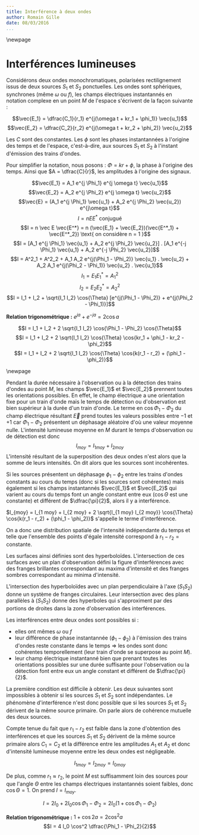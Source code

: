 ```yaml
---
title: Interférence à deux ondes
author: Romain Gille
date: 08/03/2016
...
```


\newpage

# Interférences lumineuses

Considérons deux ondes monochromatiques, polarisées rectilignement issus de deux
sources $S_1$ et $S_2$ ponctuelles. Les ondes sont sphériques, synchrones (même
$\omega \text{ ou } f$), les champs électriques instantannés en notation
complexe en un point $M$ de l'espace s'écrivent de la façon suivante :

$$\vec{E_1} = \dfrac{C_1}{r_1} e^{j(\omega t + kr_1 + \phi_1)} \vec{u_1}$$
$$\vec{E_2} = \dfrac{C_2}{r_2} e^{j(\omega t + kr_2 + \phi_2)} \vec{u_2}$$

Les $C$ sont des constantes.
Les $\phi$ sont les phases instantannées à l'origine des temps et de l'espace,
c'est-à-dire, aux sources $S_1$ et $S_2$ à l'instant d'émission des trains
d'ondes.

Pour simplifier la notation, nous posons : $\Phi = kr + \phi$, la phase à
l'origine des temps.
Ainsi que $A = \dfrac{C}{r}$, les amplitudes à l'origine des signaux.

$$\vec{E_1} = A_1 e^{j \Phi_1} e^{j \omega t} \vec{u_1}$$
$$\vec{E_2} = A_2 e^{j \Phi_2} e^{j \omega t} \vec{u_2}$$
$$\vec{E} = (A_1 e^{j \Phi_1} \vec{u_1} + A_2 e^{j \Phi_2} \vec{u_2})
e^{j\omega t}$$
$$I = n E E^*\text{  conjugué }$$
$$I = n \vec E \vec{E^*} = n (\vec{E_1} + \vec{E_2})(\vec{E^*_1} +
\vec{E^*_2}) \text{  on considère n = 1 }$$
$$I = [A_1 e^{j \Phi_1} \vec{u_1} + A_2 e^{j \Phi_2} \vec{u_2}] .
[A_1 e^{-j \Phi_1} \vec{u_1} + A_2 e^{-j \Phi_2} \vec{u_2}]$$
$$I = A^2_1 + A^2_2 + A_1 A_2 e^{j(\Phi_1 - \Phi_2)} \vec{u_1} . \vec{u_2} +
A_2 A_1 e^{j(\Phi_2 - \Phi_1)} \vec{u_2} . \vec{u_1}$$
$$I_1 = E_1 E^*_1 = A^2_1$$
$$I_2 = E_2 E^*_2 = A^2_2$$
$$I = I_1 + I_2 + \sqrt{I_1 I_2} \cos{\Theta} [e^{j(\Phi_1 - \Phi_2)} +
e^{j(\Phi_2 - \Phi_1)}]$$

**Relation trigonométrique :** $e^{ja} + e^{-ja} = 2 \cos{a}$

$$I = I_1 + I_2 + 2 \sqrt{I_1 I_2} \cos{\Phi_1 - \Phi_2} \cos{\Theta}$$
$$I = I_1 + I_2 + 2 \sqrt{I_1 I_2} \cos{\Theta} \cos{kr_1 + \phi_1 - kr_2 -
\phi_2}$$
$$I = I_1 + I_2 + 2 \sqrt{I_1 I_2} \cos{\Theta} \cos{k(r_1 - r_2) +
(\phi_1 - \phi_2)}$$

\newpage

Pendant la durée nécessaire à l'observation ou à la détection des trains d'ondes
au point $M$, les champs $\vec{E_1}$ et $\vec{E_2}$ prennent toutes les
orientations possibles.
En effet, le champ électrique a une orientation fixe pour un train d'onde mais
le temps de détection ou d'observation est bien supérieur à la durée d'un train
d'onde.
Le terme en $\cos{\Phi_1 - \Phi_2}$ du champ électrique résultant $\vec{E}$
prend toutes les valeurs possibles entre $-1$ et $+1$ car $\Phi_1 - \Phi_2$
présentent un déphasage aléatoire d'où une valeur moyenne nulle.
L'intensité lumineuse moyenne en $M$ durant le temps d'observation ou de
détection est donc $$I_{moy} = I_{1 moy} + I_{2 moy}$$
L'intensité résultant de la superposition des deux ondes n'est alors que la
somme de leurs intensités. On dit alors que les sources sont incohérentes.

Si les sources présentent un déphasage $\phi_1 - \phi_2$ entre les trains
d'ondes constants au cours du temps (donc si les sources sont cohérentes) mais
également si les champs instantannés $\vec{E_1}$ et $\vec{E_2}$ qui varient au
cours du temps font un angle constant entre eux ($\cos{\Theta}$ est une
constante) et différent de $\dfrac{\pi}{2}$, alors il y a interférence.

$I_{moy} = I_{1 moy} + I_{2 moy} + 2 \sqrt{I_{1 moy} I_{2 moy}} \cos{\Theta}
\cos{k(r_1 - r_2) + (\phi_1 - \phi_2)}$ s'appelle le terme d'interférence.

On a donc une distribution spatiale de l'intensité indépendante du temps et
telle que l'ensemble des points d'égale intensité correspond à
$r_1 - r_2 = \text{ constante}$.

Les surfaces ainsi définies sont des hyperboloïdes.
L'intersection de ces surfaces avec un plan d'observation défini la figure
d'interférences avec des franges brillantes correspondant au maxima d'intensité
et des franges sombres correspondant au minima d'intensité.

L'intersection des hyperboloïdes avec un plan perpendiculaire à l'axe
$(S_1 S_2)$ donne un système de franges circulaires. Leur intersection avec des
plans parallèles à $(S_1 S_2)$ donne des hyperboles qui s'approximent par des
portions de droites dans la zone d'observation des interférences.

Les interférences entre deux ondes sont possibles si :

* elles ont mêmes $\omega \text{ ou } f$
* leur différence de phase instantannée ($\phi_1 - \phi_2$) à l'émission des
trains d'ondes reste constante dans le temps $\Rightarrow$ les ondes sont donc
cohérentes temporellement (leur train d'onde se superpose au point $M$).
* leur champ électrique instantanné bien que prenant toutes les orientations
possibles sur une durée suffisante pour l'observation ou la détection font
entre eux un angle constant et différent de $\dfrac{\pi}{2}$.

La première condition est difficile à obtenir.
Les deux suivantes sont impossibles à obtenir si les sources
$S_1 \text{ et } S_2$ sont indépendantes.
Le phénomène d'interférence n'est donc possible que si les sources
$S_1 \text{ et } S_2$ dérivent de la même source primaire. On parle alors de
cohérence mutuelle des deux sources.

Compte tenue du fait que $r_1 - r_2$ est faible dans la zone d'obtention des
interférences et que les sources $S_1 \text{ et } S_2$ dérivent de la même
source primaire alors $C_1 = C_2$ et la différence entre les amplitudes
$A_1 \text{ et } A_2$ et donc d'intensité lumineuse moyenne entre les deux ondes
est négligeable.

$$I_{1 moy} = I_{2 moy} = I_{0 moy}$$

De plus, comme $r_1 \approx r_2$, le point $M$ est suffisamment loin des sources
pour que l'angle $\Theta$ entre les champs électriques instantannés soient
faibles, donc $\cos{\Theta} = 1$. On prend $I = I_{moy}$.

$$I = 2 I_0 + 2 I_0 \cos{\Phi_1 - \Phi_2} = 2I_0 (1 + \cos{\Phi_1 - \Phi_2})$$

**Relation trigonométrique :** $1 + \cos{2a} = 2 \cos^2{a}$
$$I = 4 I_0 \cos^2 \dfrac{\Phi_1 - \Phi_2}{2}$$

